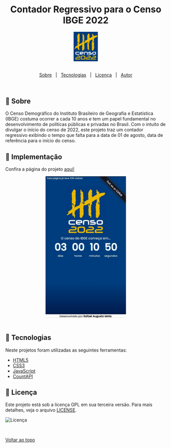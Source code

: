 <h1 align="center">Contador Regressivo para o Censo IBGE 2022</h1>

<div  align="center">
<img src="imagens/logo-censo.png" width="15%" />
</div>
<br>

<p align="center">
  <a href="#dart-sobre">Sobre</a> &#xa0; | &#xa0;
  <a href="#rocket-tecnologias">Tecnologias</a> &#xa0; | &#xa0;
  <a href="#memo-licença">Licença</a> &#xa0; | &#xa0;
  <a href="https://github.com/fael-atom" target="_blank">Autor</a>
</p>
<br>

## :dart: Sobre ##

O Censo Demográfico do Instituto Brasileiro de Geografia e Estatística (IBGE) costuma ocorrer a cada 10 anos e tem um papel fundamental no desenvolvimento de políticas públicas e privadas no Brasil. Com o intuito de divulgar o início do censo de 2022, este projeto traz um contador regressivo exibindo o tempo que falta para a data de 01 de agosto, data de referência para o início do censo.


## :rocket: Implementação ##

Confira a página do projeto <a href="https://fael-atom.github.io/contador-censo2022/" target="_blank">aqui!</a>


<div  align="center">
<img src="imagens/tela-contador.jpeg" width="50%" />
</div>
<br>

## :rocket: Tecnologias ##

Neste projetos foram utilizadas as seguintes ferramentas:

- [HTML5](https://expo.io/)
- [CSS3](https://nodejs.org/en/)
- [JavaScript](https://pt-br.reactjs.org/)
- [CountAPI](https://reactnative.dev/)

## :memo: Licença ##

Este projeto está sob a licença GPL em sua terceira versão. Para mais detalhes, veja o arquivo [LICENSE](LICENSE.md).

<img alt="Licença" src="https://img.shields.io/github/license/fael-atom/contador-censo2022?color=56BEB8">


&#xa0;

<a href="#top">Voltar ao topo</a>
